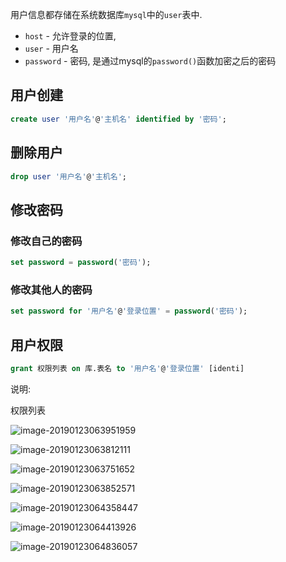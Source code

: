 

用户信息都存储在系统数据库`mysql`中的`user`表中.

- `host` - 允许登录的位置, 
- `user` -  用户名
- `password` - 密码, 是通过mysql的`password()`函数加密之后的密码



## 用户创建

```sql
create user '用户名'@'主机名' identified by '密码';
```

## 删除用户

```sql
drop user '用户名'@'主机名';
```

## 修改密码

### 修改自己的密码

```sql
set password = password('密码');
```

### 修改其他人的密码

```sql
set password for '用户名'@'登录位置' = password('密码');
```

## 用户权限

```sql
grant 权限列表 on 库.表名 to '用户名'@'登录位置' [identi]
```

说明:

权限列表





![image-20190123063951959](https://ws3.sinaimg.cn/large/006tNc79ly1fzg4kzo9dgj312s0ls444.jpg)

![image-20190123063812111](https://ws4.sinaimg.cn/large/006tNc79ly1fzg4j91icgj313002qjs6.jpg)

![image-20190123063751652](https://ws4.sinaimg.cn/large/006tNc79ly1fzg4iwl01lj310o0u0q6z.jpg)

![image-20190123063852571](https://ws1.sinaimg.cn/large/006tNc79ly1fzg4jyoqsqj313y094gnq.jpg)



![image-20190123064358447](https://ws1.sinaimg.cn/large/006tNc79ly1fzg4pa0ixzj311c0fq77k.jpg)

![image-20190123064413926](https://ws4.sinaimg.cn/large/006tNc79ly1fzg4pjestjj310q0kugrw.jpg)

![image-20190123064836057](https://ws2.sinaimg.cn/large/006tNc79ly1fzg4u3v0vpj312y0gk49c.jpg)





